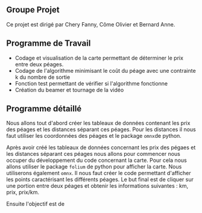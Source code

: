 ## Groupe Projet
Ce projet est dirigé par Chery Fanny, Côme Olivier et Bernard Anne.

## Programme de Travail
- Codage et visualisation de la carte permettant de déterminer le prix entre deux péages. 
- Codage de l'algorithme minimisant le coût du péage avec une contrainte k du nombre de sortie 
- Fonction test permettant de vérifier si l'algorithme fonctionne
- Création du beamer et tournage de la vidéo

## Programme détaillé
Nous allons tout d'abord créer les tableaux de données contenant les prix des péages et les distances séparant ces péages. Pour les distances il nous faut utiliser  les coordonnées des péages et le package ```omnx```de python. 


Après avoir créé les tableaux de données concernant les prix des pégaes et les distances séparant ces péages nous allons pour commencer nous occuper du développement du code concernant la carte. Pour cela nous allons utiliser le package ```folium``` de python pour afficher la carte. Nous utiliserons également ```omnx```. Il nous faut créer le code permettant d'afficher les points caractérisant les différents péages. Le but final est de cliquer sur une portion entre deux péages et obtenir les informations suivantes : km, prix, prix/km. 

Ensuite l'objectif est de 

